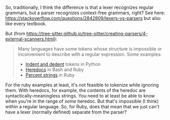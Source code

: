 So, traditionally, I think the difference is that a lexer recognizes regular grammars, but a parser recognizes context-free grammars, right?
See here:
https://stackoverflow.com/questions/2842809/lexers-vs-parsers
but also like every textbook.

But (from https://tree-sitter.github.io/tree-sitter/creating-parsers/4-external-scanners.html):
> Many languages have some tokens whose structure is impossible or inconvenient to describe with a regular expression. Some examples:
> - [Indent and dedent](https://en.wikipedia.org/wiki/Off-side_rule) tokens in Python
> - [Heredocs](https://en.wikipedia.org/wiki/Here_document) in Bash and Ruby
> - [Percent strings](https://docs.ruby-lang.org/en/2.5.0/doc/syntax/literals_rdoc.html#label-Percent+Strings) in Ruby

For the ruby examples at least, it's not feasible to tokenize while ignoring them.
With heredocs, for example, the contents of the heredoc are syntactically-meaningless strings.
You need to at least be able to know when you're in the range of _some_ heredoc.
But that's impossible (I think) within a regular language.
So, for Ruby, does that mean that we just can't have a lexer (normally defined) separate from the parser?

